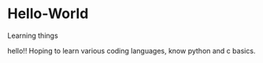 # Hello-World
Learning things

hello!! Hoping to learn various coding languages,
know python and c basics.

